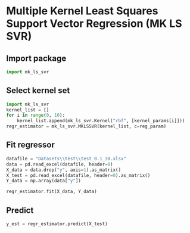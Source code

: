 # Multiple Kernel Least Squares Support Vector Regression (MK LS SVR)

Import package
-----------------------------------
```python
import mk_ls_svr
```
Select kernel set
-----------------------------------
```python
import mk_ls_svr
kernel_list = []
for i in range(0, 10):
    kernel_list.append(mk_ls_svr.Kernel("rbf", [kernel_params[i]]))
regr_estimator = mk_ls_svr.MKLSSVR(kernel_list, c=reg_param)
```

Fit regressor
-----------------------------------
```python
datafile = "Datasets\\test\\test_0.1_30.xlsx"
data = pd.read_excel(datafile, header=0)
X_data = data.drop("y", axis=1).as_matrix()
X_test = pd.read_excel(datafile, header=0).as_matrix()
Y_data = np.array(data["y"])

regr_estimator.fit(X_data, Y_data)

```

Predict
-----------------------------------
```python
y_est = regr_estimator.predict(X_test)
```
